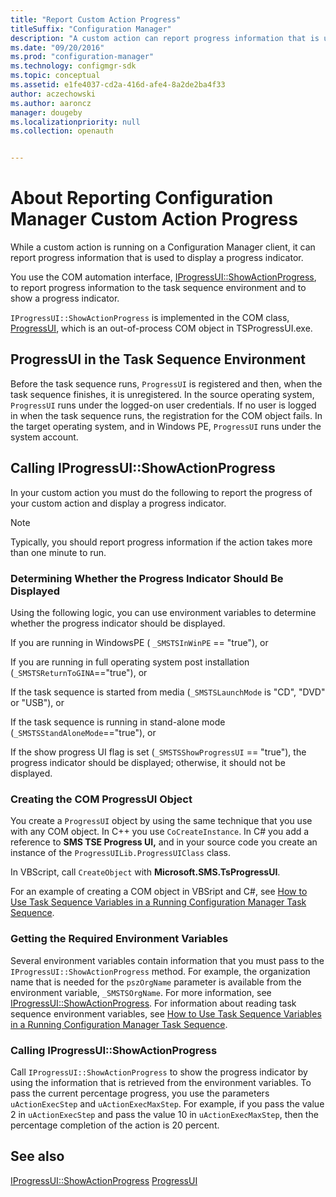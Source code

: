 ```yaml
---
title: "Report Custom Action Progress"
titleSuffix: "Configuration Manager"
description: "A custom action can report progress information that is used to display a progress indicator."  
ms.date: "09/20/2016"
ms.prod: "configuration-manager"
ms.technology: configmgr-sdk
ms.topic: conceptual
ms.assetid: e1fe4037-cd2a-416d-afe4-8a2de2ba4f33
author: aczechowski
ms.author: aaroncz
manager: dougeby
ms.localizationpriority: null
ms.collection: openauth


---
```

# About Reporting Configuration Manager Custom Action Progress
While a custom action is running on a Configuration Manager client, it can report progress information that is used to display a progress indicator.  

 You use the COM automation interface, [IProgressUI::ShowActionProgress](../../develop/reference/core/clients/client-classes/iprogressui--showactionprogress-method.md), to report progress information to the task sequence environment and to show a progress indicator.  

 `IProgressUI::ShowActionProgress` is implemented in the COM class, [ProgressUI](../../develop/reference/core/clients/client-classes/progressui-client-com-automation-class.md), which is an out-of-process COM object in TSProgressUI.exe.  

## ProgressUI in the Task Sequence Environment  
 Before the task sequence runs, `ProgressUI` is registered and then, when the task sequence finishes, it is unregistered. In the source operating system, `ProgressUI` runs under the logged-on user credentials. If no user is logged in when the task sequence runs, the registration for the COM object fails. In the target operating system, and in Windows PE, `ProgressUI` runs under the system account.  

## Calling IProgressUI::ShowActionProgress  
 In your custom action you must do the following to report the progress of your custom action and display a progress indicator.  

> [!NOTE]
>  Typically, you should report progress information if the action takes more than one minute to run.  

### Determining Whether the Progress Indicator Should Be Displayed  
 Using the following logic, you can use environment variables to determine whether the progress indicator should be displayed.  

 If you are running in WindowsPE ( `_SMSTSInWinPE` == "true"), or  

 If you are running in full operating system post installation (`_SMSTSReturnToGINA`=="true"), or  

 If the task sequence is started from media (`_SMSTSLaunchMode` is "CD", "DVD" or "USB"), or  

 If the task sequence is running in stand-alone mode (`_SMSTSStandAloneMode`=="true"), or  

 If the show progress UI flag is set (`_SMSTSShowProgressUI` == "true"), the progress indicator should be displayed; otherwise, it should not be displayed.  

### Creating the COM ProgressUI Object  
 You create a `ProgressUI` object by using the same technique that you use with any COM object. In C++ you use `CoCreateInstance`. In C# you add a reference to **SMS TSE Progress UI,** and in your source code you create an instance of the `ProgressUILib.ProgressUIClass` class.  

 In VBScript, call `CreateObject` with **Microsoft.SMS.TsProgressUI**.  

 For an example of creating a COM object in VBSript and C#, see [How to Use Task Sequence Variables in a Running Configuration Manager Task Sequence](../../develop/osd/how-to-specify-the-supported-platforms-for-a-driver.md).  

### Getting the Required Environment Variables  
 Several environment variables contain information that you must pass to the `IProgressUI::ShowActionProgress` method. For example, the organization name that is needed for the `pszOrgName` parameter is available from the environment variable, `_SMSTSOrgName`. For more information, see [IProgressUI::ShowActionProgress](../../develop/reference/core/clients/client-classes/iprogressui--showactionprogress-method.md). For information about reading task sequence environment variables, see [How to Use Task Sequence Variables in a Running Configuration Manager Task Sequence](../../develop/osd/how-to-use-task-sequence-variables-in-a-running-task-sequence.md).  

### Calling IProgressUI::ShowActionProgress  
 Call `IProgressUI::ShowActionProgress` to show the progress indicator by using the information that is retrieved from the environment variables. To pass the current percentage progress, you use the parameters `uActionExecStep` and `uActionExecMaxStep`. For example, if you pass the value 2 in `uActionExecStep` and pass the value 10 in `uActionExecMaxStep`, then the percentage completion of the action is 20 percent.  

## See also

 [IProgressUI::ShowActionProgress](../../develop/reference/core/clients/client-classes/iprogressui--showactionprogress-method.md)
 [ProgressUI](../../develop/reference/core/clients/client-classes/progressui-client-com-automation-class.md)
